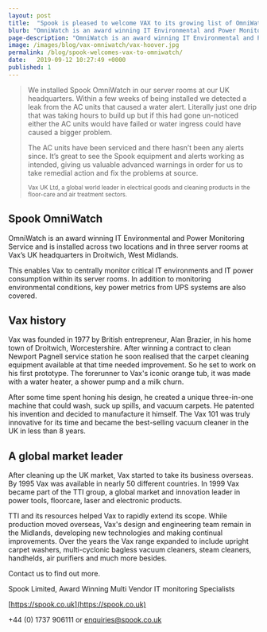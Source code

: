 ```yaml
---
layout: post
title:  "Spook is pleased to welcome VAX to its growing list of OmniWatch users"
blurb: "OmniWatch is an award winning IT Environmental and Power Monitoring Service and is installed within VAX's UK headquarters in West Midlands."
page-description: "OmniWatch is an award winning IT Environmental and Power Monitoring Service and is installed within VAX's UK headquarters in West Midlands."
image: /images/blog/vax-omniwatch/vax-hoover.jpg
permalink: /blog/spook-welcomes-vax-to-omniwatch/
date:   2019-09-12 10:27:49 +0000
published: 1
---
```


<blockquote>
<p>We installed Spook OmniWatch in our server rooms at our UK headquarters. Within a few weeks of being installed we detected a leak from the AC units that caused a water alert. Literally just one drip that was taking hours to build up but if this had gone un-noticed either the AC units would have failed or water ingress could have caused a bigger problem.</p>
<p>The AC units have been serviced and there hasn’t been any alerts since. It’s great to see the Spook equipment and alerts working as intended, giving us valuable advanced warnings in order for us to take remedial action and fix the problems at source.</p>
<p><small>Vax UK Ltd, a global world leader in electrical goods and cleaning products in the floor-care and air treatment sectors.</small></p>
</blockquote>


## Spook OmniWatch

OmniWatch is an award winning IT Environmental and Power Monitoring Service and is installed across two locations and in three server rooms at Vax’s UK headquarters in Droitwich, West Midlands. 

This enables Vax to centrally monitor critical IT environments and IT power consumption within its server rooms. In addition to monitoring environmental conditions, key power metrics from UPS systems are also covered.

## Vax history

Vax was founded in 1977 by British entrepreneur, Alan Brazier, in his home town of Droitwich, Worcestershire. After winning a contract to clean Newport Pagnell service station he soon realised that the carpet cleaning equipment available at that time needed improvement. So he set to work on his first prototype. The forerunner to Vax's iconic orange tub, it was made with a water heater, a shower pump and a milk churn.

After some time spent honing his design, he created a unique three-in-one machine that could wash, suck up spills, and vacuum carpets. He patented his invention and decided to manufacture it himself. The Vax 101 was truly innovative for its time and became the best-selling vacuum cleaner in the UK in less than 8 years.

## A global market leader

After cleaning up the UK market, Vax started to take its business overseas. By 1995 Vax was available in nearly 50 different countries. In 1999 Vax became part of the TTI group, a global market and innovation leader in power tools, floorcare, laser and electronic products.

TTI and its resources helped Vax to rapidly extend its scope. While production moved overseas, Vax's design and engineering team remain in the Midlands, developing new technologies and making continual improvements. Over the years the Vax range expanded to include upright carpet washers, multi-cyclonic bagless vacuum cleaners, steam cleaners, handhelds, air purifiers and much more besides.

Contact us to find out more.

Spook Limited, Award Winning Multi Vendor IT monitoring Specialists

[https://spook.co.uk](https://spook.co.uk)

+44 (0) 1737 906111 or enquiries@spook.co.uk

